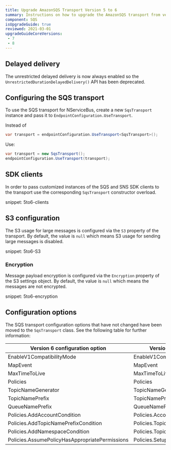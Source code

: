 ```yaml
---
title: Upgrade AmazonSQS Transport Version 5 to 6
summary: Instructions on how to upgrade the AmazonSQS transport from version 5 to 6
component: SQS
isUpgradeGuide: true
reviewed: 2021-03-01
upgradeGuideCoreVersions:
 - 7
 - 8
---
```


## Delayed delivery

The unrestricted delayed delivery is now always enabled so the `UnrestrictedDurationDelayedDelivery()` API has been deprecated.


## Configuring the SQS transport

To use the SQS transport for NServiceBus, create a new `SqsTransport` instance and pass it to `EndpointConfiguration.UseTransport`.

Instead of

```csharp
var transport = endpointConfiguration.UseTransport<SqsTransport>();
```

Use:

```csharp
var transport = new SqsTransport();
endpointConfiguration.UseTransport(transport);
```

## SDK clients

In order to pass customized instances of the SQS and SNS SDK clients to the transport use the corresponding `SqsTransport` constructor overload.

snippet: 5to6-clients

## S3 configuration

The S3 usage for large messages is configured via the `S3` property of the transport. By default, the value is `null` which means S3 usage for sending large messages is disabled.

snippet: 5to6-S3

### Encryption

Message payload encryption is configured via the `Encryption` property of the S3 settings object. By default, the value is `null` which means the messages are not encrypted.

snippet: 5to6-encryption

## Configuration options

The SQS transport configuration options that have not changed have been moved to the `SqsTransport` class. See the following table for further information:

| Version 6 configuration option | Version 7 configuration option |
| --- | --- |
| EnableV1CompatibilityMode | EnableV1CompatibilityMode |
| MapEvent | MapEvent |
| MaxTimeToLive | MaxTimeToLive |
| Policies | Policies |
| TopicNameGenerator | TopicNameGenerator |
| TopicNamePrefix | TopicNamePrefix |
| QueueNamePrefix | QueueNamePrefix |
| Policies.AddAccountCondition | Policies.AccountCondition |
| Policies.AddTopicNamePrefixCondition | Policies.TopicNamePrefixCondition |
| Policies.AddNamespaceCondition | Policies.TopicNamespaceConditions |
| Policies.AssumePolicyHasAppropriatePermissions | Policies.SetupTopicPoliciesWhenSubscribing |
